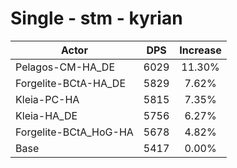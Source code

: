 # Single - stm - kyrian
| Actor | DPS | Increase |
|---|:---:|:---:|
|Pelagos-CM-HA_DE|6029|11.30%|
|Forgelite-BCtA-HA_DE|5829|7.62%|
|Kleia-PC-HA|5815|7.35%|
|Kleia-HA_DE|5756|6.27%|
|Forgelite-BCtA_HoG-HA|5678|4.82%|
|Base|5417|0.00%|
